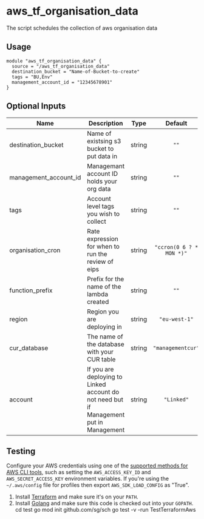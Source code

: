 # aws_tf_organisation_data

The script schedules the collection of aws organisation data



## Usage

```
module "aws_tf_organisation_data" {
  source = "/aws_tf_organisation_data"
  destination_bucket = "Name-of-Bucket-to-create"
  tags = "BU,Env"
  management_account_id = "12345678901"
}
```

## Optional Inputs

| Name | Description | Type | Default | Required |
|------|-------------|:----:|:-----:|:-----:|
| destination\_bucket | Name of existsing s3 bucket to put data in | string | `""` | yes |
| management\_account\_id | Managemant account ID holds your org data | string | `""` | yes |
| tags | Account level tags you wish to collect | string | `""` | yes |
| organisation\_cron | Rate expression for when to run the review of eips| string | `"ccron(0 6 ? * MON *)"` | no 
| function\_prefix | Prefix for the name of the lambda created | string | `""` | no |
| region | Region you are deploying in| string | `"eu-west-1"` | no |
| cur_database | The name of the database with your CUR table| string | `"managementcur"` | no |
| account | If you are deploying to Linked account do not need but if Management put in Management| string | `"Linked"` | no |




## Testing 

Configure your AWS credentials using one of the [supported methods for AWS CLI
   tools](https://docs.aws.amazon.com/cli/latest/userguide/cli-chap-getting-started.html), such as setting the
   `AWS_ACCESS_KEY_ID` and `AWS_SECRET_ACCESS_KEY` environment variables. If you're using the `~/.aws/config` file for profiles then export `AWS_SDK_LOAD_CONFIG` as "True".
1. Install [Terraform](https://www.terraform.io/) and make sure it's on your `PATH`.
1. Install [Golang](https://golang.org/) and make sure this code is checked out into your `GOPATH`.
cd test
go mod init github.com/sg/sch
go test -v -run TestTerraformAws